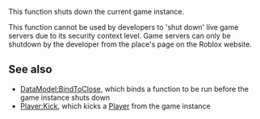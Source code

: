 This function shuts down the current game instance.

This function cannot be used by developers to 'shut down' live game servers due to its security context level. Game servers can only be shutdown by the developer from the place's page on the Roblox website.

See also
--------

*   [DataModel:BindToClose](https://developer.roblox.com/en-us/api-reference/function/DataModel/BindToClose), which binds a function to be run before the game instance shuts down
*   [Player:Kick](https://developer.roblox.com/en-us/api-reference/function/Player/Kick), which kicks a [Player](https://developer.roblox.com/en-us/api-reference/class/Player) from the game instance